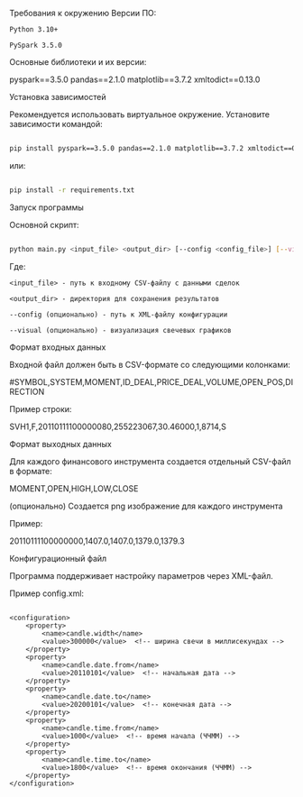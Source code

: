 Требования к окружению
Версии ПО:

    Python 3.10+

    PySpark 3.5.0



Основные библиотеки и их версии:

pyspark==3.5.0
pandas==2.1.0
matplotlib==3.7.2
xmltodict==0.13.0

Установка зависимостей

Рекомендуется использовать виртуальное окружение. Установите зависимости командой:
```bash

pip install pyspark==3.5.0 pandas==2.1.0 matplotlib==3.7.2 xmltodict==0.13.0

```
или:
```bash

pip install -r requirements.txt

```

Запуск программы

Основной скрипт:
```bash

python main.py <input_file> <output_dir> [--config <config_file>] [--visual]
```
Где:

    <input_file> - путь к входному CSV-файлу с данными сделок

    <output_dir> - директория для сохранения результатов

    --config (опционально) - путь к XML-файлу конфигурации

    --visual (опционально) - визуализация свечевых графиков



Формат входных данных

Входной файл должен быть в CSV-формате со следующими колонками:

#SYMBOL,SYSTEM,MOMENT,ID_DEAL,PRICE_DEAL,VOLUME,OPEN_POS,DIRECTION

Пример строки:

SVH1,F,20110111100000080,255223067,30.46000,1,8714,S

Формат выходных данных

Для каждого финансового инструмента создается отдельный CSV-файл в формате:

MOMENT,OPEN,HIGH,LOW,CLOSE

(опционально) Создается png изображение для каждого инструмента

Пример:

20110111100000000,1407.0,1407.0,1379.0,1379.3

Конфигурационный файл

Программа поддерживает настройку параметров через XML-файл.

Пример config.xml:
```

<configuration>
    <property>
        <name>candle.width</name>
        <value>300000</value>  <!-- ширина свечи в миллисекундах -->
    </property>
    <property>
        <name>candle.date.from</name>
        <value>20110101</value>  <!-- начальная дата -->
    </property>
    <property>
        <name>candle.date.to</name>
        <value>20200101</value>  <!-- конечная дата -->
    </property>
    <property>
        <name>candle.time.from</name>
        <value>1000</value>  <!-- время начала (ЧЧММ) -->
    </property>
    <property>
        <name>candle.time.to</name>
        <value>1800</value>  <!-- время окончания (ЧЧММ) -->
    </property>
</configuration>
```
